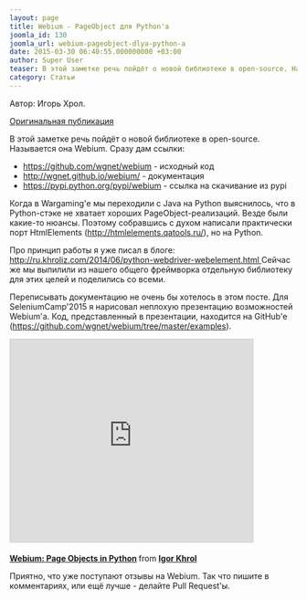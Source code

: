 ```yaml
---
layout: page
title: Webium - PageObject для Python'a
joomla_id: 130
joomla_url: webium-pageobject-dlya-python-a
date: 2015-03-30 06:40:55.000000000 +03:00
author: Super User
teaser: В этой заметке речь пойдёт о новой библиотеке в open-source. Называется она Webium. Можно сказать, что это порт HtmlElements на Python.
category: Статьи
---
```

<p>Автор: Игорь Хрол.</p>
<p><a href="http://ru.khroliz.com/2015/03/webium-pageobject-pythona.html">Оригинальная публикация</a></p>
<p>В этой заметке речь пойдёт о новой библиотеке в open-source. Называется она Webium. Сразу дам ссылки:</p>
<ul>
<li><a href="https://github.com/wgnet/webium">https://github.com/wgnet/webium</a> - исходный код</li>
<li><a href="http://wgnet.github.io/webium/">http://wgnet.github.io/webium/</a> - документация</li>
<li><a href="https://pypi.python.org/pypi/webium">https://pypi.python.org/pypi/webium</a> - ссылка на скачивание из pypi</li>
</ul>
<p>Когда в Wargaming'e мы переходили с Java на Python выяснилось, что в Python-стэке не хватает хороших PageObject-реализаций. Везде были какие-то нюансы. Поэтому собравшись с духом написали практически порт HtmlElements (<a href="http://htmlelements.qatools.ru/">http://htmlelements.qatools.ru/</a>), но на Python.</p>
<p>Про принцип работы я уже писал в блоге: <a href="http://ru.khroliz.com/2014/06/python-webdriver-webelement.html">http://ru.khroliz.com/2014/06/python-webdriver-webelement.html </a>Сейчас же мы выпилили из нашего общего фреймворка отдельную библиотеку для этих целей и поделились со всеми.</p>
<p>Переписывать документацию не очень бы хотелось в этом посте. Для SeleniumCamp'2015 я нарисовал неплохую презентацию возможностей Webium'a. Код, представленный в презентации, находится на GitHub'e (<a href="https://github.com/wgnet/webium/tree/master/examples">https://github.com/wgnet/webium/tree/master/examples</a>).</p>
<p><iframe style="border: 1px solid #CCC; border-width: 1px; margin-bottom: 5px; max-width: 100%;" src="http://www.slideshare.net/slideshow/embed_code/45253347" frameborder="0" marginwidth="0" marginheight="0" scrolling="no" width="425" height="355"></iframe></p>
<div style="margin-bottom: 5px;"><strong> <a href="http://www.slideshare.net/khroliz/webium-page-objects-in-python" title="Webium: Page Objects in Python">Webium: Page Objects in Python</a> </strong> from <strong><a href="http://www.slideshare.net/khroliz">Igor Khrol</a></strong></div>
<p>Приятно, что уже поступают отзывы на Webium. Так что пишите в комментариях, или ещё лучше - делайте Pull Request'ы.</p>
